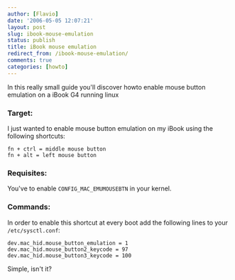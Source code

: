 ```yaml
---
author: [Flavio]
date: '2006-05-05 12:07:21'
layout: post
slug: ibook-mouse-emulation
status: publish
title: iBook mouse emulation
redirect_from: /ibook-mouse-emulation/
comments: true
categories: [howto]
---
```


In this really small guide you'll discover howto enable mouse button emulation
on a iBook G4 running linux

### Target:

I just wanted to enable mouse button emulation on my iBook using the following
shortcuts:

    
    fn + ctrl = middle mouse button
    fn + alt = left mouse button

### Requisites:

You've to enable `CONFIG_MAC_EMUMOUSEBTN` in your kernel.

### Commands:

In order to enable this shortcut at every boot add the following lines to your
`/etc/sysctl.conf`:

    
    dev.mac_hid.mouse_button_emulation = 1
    dev.mac_hid.mouse_button2_keycode = 97
    dev.mac_hid.mouse_button3_keycode = 100

Simple, isn't it?

